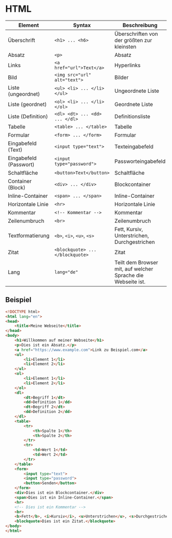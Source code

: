 # HTML

| Element                | Syntax                           | Beschreibung                                                 |
|------------------------|----------------------------------|--------------------------------------------------------------|
| Überschrift            | `<h1> ... <h6>`                  | Überschriften von der größten zur kleinsten                  |
| Absatz                 | `<p>`                            | Absatz                                                       |
| Links                  | `<a href="url">Text</a>`         | Hyperlinks                                                   |
| Bild                   | `<img src="url" alt="text">`     | Bilder                                                       |
| Liste (ungeordnet)     | `<ul> <li> ... </li> </ul>`      | Ungeordnete Liste                                            |
| Liste (geordnet)       | `<ol> <li> ... </li> </ol>`      | Geordnete Liste                                              |
| Liste (Definition)     | `<dl> <dt> ... <dd> ... </dl>`   | Definitionsliste                                             |
| Tabelle                | `<table> ... </table>`           | Tabelle                                                      |
| Formular               | `<form> ... </form>`             | Formular                                                     |
| Eingabefeld (Text)     | `<input type="text">`            | Texteingabefeld                                              |
| Eingabefeld (Passwort) | `<input type="password">`        | Passworteingabefeld                                          |
| Schaltfläche           | `<button>Text</button>`          | Schaltfläche                                                 |
| Container (Block)      | `<div> ... </div>`               | Blockcontainer                                               |
| Inline-Container       | `<span> ... </span>`             | Inline-Container                                             |
| Horizontale Linie      | `<hr>`                           | Horizontale Linie                                            |
| Kommentar              | `<!-- Kommentar -->`             | Kommentar                                                    |
| Zeilenumbruch          | `<br>`                           | Zeilenumbruch                                                |
| Textformatierung       | `<b>`, `<i>`, `<u>`, `<s>`       | Fett, Kursiv, Unterstrichen, Durchgestrichen                 |
| Zitat                  | `<blockquote> ... </blockquote>` | Zitat                                                        |
| Lang                   | `lang="de"`                      | Teilt dem Browser mit, auf welcher Sprache die Webseite ist. |

## Beispiel

```html
<!DOCTYPE html>
<html lang="en">
<head>
    <title>Meine Webseite</title>
</head>
<body>
    <h1>Willkommen auf meiner Webseite</h1>
    <p>Dies ist ein Absatz.</p>
    <a href="https://www.example.com">Link zu Beispiel.com</a>
    <ul>
        <li>Element 1</li>
        <li>Element 2</li>
    </ul>
    <ol>
        <li>Element 1</li>
        <li>Element 2</li>
    </ol>
    <dl>
        <dt>Begriff 1</dt>
        <dd>Definition 1</dd>
        <dt>Begriff 2</dt>
        <dd>Definition 2</dd>
    </dl>
    <table>
        <tr>
            <th>Spalte 1</th>
            <th>Spalte 2</th>
        </tr>
        <tr>
            <td>Wert 1</td>
            <td>Wert 2</td>
        </tr>
    </table>
    <form>
        <input type="text">
        <input type="password">
        <button>Senden</button>
    </form>
    <div>Dies ist ein Blockcontainer.</div>
    <span>Dies ist ein Inline-Container.</span>
    <hr>
    <!-- Dies ist ein Kommentar -->
    <br>
    <b>Fett</b>, <i>Kursiv</i>, <u>Unterstrichen</u>, <s>Durchgestrichen</s>
    <blockquote>Dies ist ein Zitat.</blockquote>
</body>
</html>
```